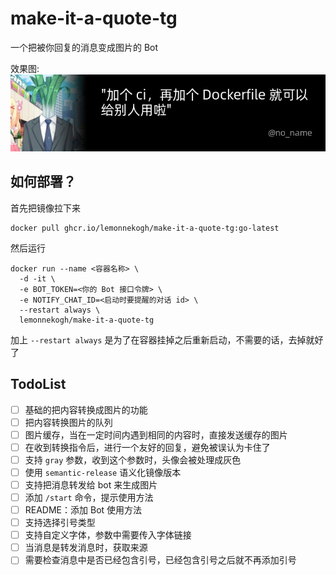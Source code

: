 # make-it-a-quote-tg
一个把被你回复的消息变成图片的 Bot

效果图:  
![Example](./example.jpg)

## 如何部署？
首先把镜像拉下来
```shell
docker pull ghcr.io/lemonnekogh/make-it-a-quote-tg:go-latest
```
然后运行
```shell
docker run --name <容器名称> \
  -d -it \
  -e BOT_TOKEN=<你的 Bot 接口令牌> \
  -e NOTIFY_CHAT_ID=<启动时要提醒的对话 id> \
  --restart always \
  lemonnekogh/make-it-a-quote-tg
```
加上 `--restart always` 是为了在容器挂掉之后重新启动，不需要的话，去掉就好了
## TodoList
- [ ] 基础的把内容转换成图片的功能
- [ ] 把内容转换图片的队列
- [ ] 图片缓存，当在一定时间内遇到相同的内容时，直接发送缓存的图片
- [ ] 在收到转换指令后，进行一个友好的回复，避免被误认为卡住了
- [ ] 支持 `gray` 参数，收到这个参数时，头像会被处理成灰色
- [ ] 使用 `semantic-release` 语义化镜像版本
- [ ] 支持把消息转发给 bot 来生成图片
- [ ] 添加 `/start` 命令，提示使用方法
- [ ] README：添加 Bot 使用方法
- [ ] 支持选择引号类型
- [ ] 支持自定义字体，参数中需要传入字体链接
- [ ] 当消息是转发消息时，获取来源
- [ ] 需要检查消息中是否已经包含引号，已经包含引号之后就不再添加引号